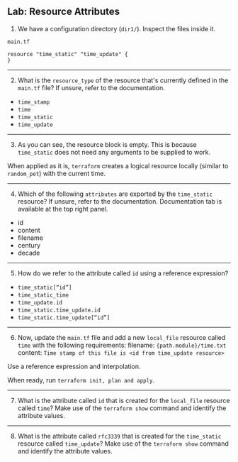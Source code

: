 ## Lab: Resource Attributes

1. We have a configuration directory (`dir1/`). Inspect the files inside it.

`main.tf`
```hcl
resource "time_static" "time_update" {
}
```

- - -

2. What is the `resource_type` of the resource that's currently defined in the `main.tf` file?
If unsure, refer to the documentation.
* `time_stamp`
* `time`
* `time_static`
* `time_update`

- - -

3. As you can see, the resource block is empty. This is because `time_static` does not need any arguments to be supplied to work.

When applied as it is, `terraform` creates a logical resource locally (similar to `random_pet`) with the current time.


- - -

4. Which of the following `attributes` are exported by the `time_static` resource?
If unsure, refer to the documentation. Documentation tab is available at the top right panel.
* id
* content
* filename
* century
* decade
- - -

5. How do we refer to the attribute called `id` using a reference expression?

* `time_static[“id”]`
* `time_static_time`
* `time_update.id`
* `time_static.time_update.id`
* `time_static.time_update[“id”]`

- - -

6. Now, update the `main.tf` file and add a new `local_file` resource called `time` with the following requirements:
filename: `{path.module}/time.txt`
content: `Time stamp of this file is <id from time_update resource>`


 Use a reference expression and interpolation.

When ready, run `terraform init, plan and apply`.

- - -

7. What is the attribute called `id` that is created for the `local_file` resource called `time`?
Make use of the `terraform show` command and identify the attribute values.

- - -

8. What is the attribute called `rfc3339` that is created for the `time_static` resource called `time_update`?
Make use of the `terraform show` command and identify the attribute values.

